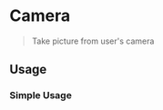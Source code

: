 <script setup>
  import pCamera from './Camera.vue'
</script>

# Camera

> Take picture from user's camera

## Usage

### Simple Usage

<preview>
  <p-camera />
</preview>
